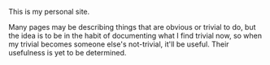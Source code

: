 This is my personal site.

Many pages may be describing things that are obvious or trivial to do, but the idea is to be in the habit of documenting what I find trivial now, so when my trivial becomes someone else's not-trivial, it'll be useful. Their usefulness is yet to be determined.

